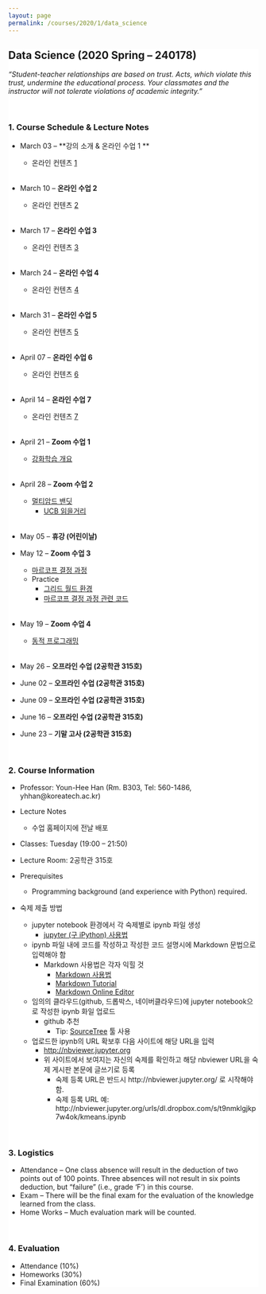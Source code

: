 ```yaml
---
layout: page
permalink: /courses/2020/1/data_science
---
```


<section style="overflow-wrap: anywhere; word-wrap: anywhere;">
    <div class="cw-content container-fluid">
        <div class="cyw-container">
            <div class="container">
                <!--Start Container Div-->
                <div style="background-color:white;" class="container-fluid">
                    <!--Start Content Grid-->
                    <div class="row content">
                        <div class="content-wrapper">
                            <div class="cw-content container-fluid">
                                <div class="cyw-container">
                                    <div class="container">
                                        <!--Start Container Div-->
                                        <div style="background-color:white;" class="container-fluid">
                                            <!--Start Content Grid-->
                                            <div class="row content">
                                                <div class="content-wrapper">
                                                    <h2 class="title-level-1">
                                                        Data Science (2020 Spring – 240178) </h2>
                                                    <p>
                                                        <style>
                                                            td {
                                                                width: 50%
                                                            }
                                                        </style>
                                                    </p>
                                                    <p><em>“Student-teacher relationships are based on trust. Acts,
                                                        which violate this trust, undermine the educational process.
                                                        Your classmates and the instructor will not tolerate violations
                                                        of academic integrity.”</em></p><br>
                                                    <h3 class="title-level-2">1. Course Schedule &amp; Lecture Notes</h3>
                                                    <ul>
                                                        <li>
                                                            <p>March 03 – **강의 소개 &amp; 온라인 수업 1 **</p>
                                                            <ul>
                                                                <li>온라인 컨텐츠 <a
                                                                        href="https://www.youtube.com/watch?v=wYgyiCEkwC8">1</a>
                                                                </li>
                                                            </ul>
                                                            <br/>
                                                        </li>
                                                        <li>
                                                            <p>March 10 – <strong>온라인 수업 2</strong></p>
                                                            <ul>
                                                                <li>온라인 컨텐츠 <a
                                                                        href="https://www.youtube.com/watch?v=NMesGSXr8H4">2</a>
                                                                </li>
                                                            </ul>
                                                            <br/>
                                                        </li>
                                                        <li>
                                                            <p>March 17 – <strong>온라인 수업 3</strong></p>
                                                            <ul>
                                                                <li>온라인 컨텐츠 <a
                                                                        href="https://www.youtube.com/watch?v=rrTxOkbHj-M">3</a>
                                                                </li>
                                                            </ul>
                                                            <br/>
                                                        </li>
                                                        <li>
                                                            <p>March 24 – <strong>온라인 수업 4</strong></p>
                                                            <ul>
                                                                <li>온라인 컨텐츠 <a
                                                                        href="https://www.youtube.com/watch?v=47FyZtBRglI">4</a>
                                                                </li>
                                                            </ul>
                                                            <br/>
                                                        </li>
                                                        <li>
                                                            <p>March 31 – <strong>온라인 수업 5</strong></p>
                                                            <ul>
                                                                <li>온라인 컨텐츠 <a
                                                                        href="https://www.youtube.com/watch?v=2h-FD3e1YgQ">5</a>
                                                                </li>
                                                            </ul>
                                                            <br/>
                                                        </li>
                                                        <li>
                                                            <p>April 07 – <strong>온라인 수업 6</strong></p>
                                                            <ul>
                                                                <li>온라인 컨텐츠 <a
                                                                        href="https://www.youtube.com/watch?v=71nH1BUjhNw&amp;t=2277s">6</a>
                                                                </li>
                                                            </ul>
                                                            <br/>
                                                        </li>
                                                        <li>
                                                            <p>April 14 – <strong>온라인 수업 7</strong></p>
                                                            <ul>
                                                                <li>온라인 컨텐츠 <a
                                                                        href="https://www.youtube.com/watch?v=2YFBordM1fA&amp;t=212s">7</a>
                                                                </li>
                                                            </ul>
                                                            <br/>
                                                        </li>
                                                        <li>
                                                            <p>April 21 – <strong>Zoom 수업 1</strong></p>
                                                            <ul>
                                                                <li>
                                                                    <a href="https://www.dropbox.com/s/swry5n8wljb4g53/RL-01.%EA%B0%95%ED%99%94%ED%95%99%EC%8A%B5%20%EA%B0%9C%EC%9A%94.pdf?dl=0">강화학습
                                                                        개요</a></li>
                                                            </ul>
                                                            <br/>
                                                        </li>
                                                        <li>
                                                            <p>April 28 – <strong>Zoom 수업 2</strong></p>
                                                            <ul>
                                                                <li>
                                                                    <a href="https://www.dropbox.com/s/6hbw995b0pshtkp/RL-02.%EB%A9%80%ED%8B%B0%EC%95%94%EB%93%9C%EB%B0%B4%EB%94%A7.pdf?dl=0">멀티암드
                                                                        밴딧</a>
                                                                    <ul>
                                                                        <li>
                                                                            <a href="https://www.geeksforgeeks.org/upper-confidence-bound-algorithm-in-reinforcement-learning/">UCB
                                                                                읽을거리</a></li>
                                                                    </ul>
                                                                </li>
                                                            </ul>
                                                            <br/>
                                                        </li>
                                                        <li>
                                                            <p>May 05 – <strong>휴강 (어린이날)</strong></p>
                                                        </li>
                                                        <li>
                                                            <p>May 12 – <strong>Zoom 수업 3</strong></p>
                                                            <ul>
                                                                <li>
                                                                    <a href="https://www.dropbox.com/s/k5p1zboj5pfn68r/RL-03.%EB%A7%88%EB%A5%B4%EC%BD%94%ED%94%84%20%EA%B2%B0%EC%A0%95%20%EA%B3%BC%EC%A0%95.pdf?dl=0">마르코프
                                                                        결정 과정</a></li>
                                                                <li>Practice
                                                                    <ul>
                                                                        <li>
                                                                            <a href="https://github.com/linklab/link_rl_book_codes/blob/master/environments/gridworld.py">그리드
                                                                                월드 환경</a></li>
                                                                        <li>
                                                                            <a href="https://github.com/linklab/link_rl_book_codes/blob/master/chapter_03/markov_decision_process.py">마르코프
                                                                                결정 과정 관련 코드</a></li>
                                                                    </ul>
                                                                </li>
                                                            </ul>
                                                            <br/>
                                                        </li>
                                                        <li>
                                                            <p>May 19 – <strong>Zoom 수업 4</strong></p>
                                                            <ul>
                                                                <li>
                                                                    <a href="https://www.dropbox.com/s/cx6i74uerjyg1tr/RL-04.%EB%8F%99%EC%A0%81%20%ED%94%84%EB%A1%9C%EA%B7%B8%EB%9E%98%EB%B0%8D.pdf?dl=0">동적
                                                                        프로그래밍</a></li>
                                                            </ul>
                                                            <br/>
                                                        </li>
                                                        <li>
                                                            <p>May 26 – <strong>오프라인 수업 (2공학관 315호)</strong></p>
                                                        </li>
                                                        <li>
                                                            <p>June 02 – <strong>오프라인 수업 (2공학관 315호)</strong></p>
                                                        </li>
                                                        <li>
                                                            <p>June 09 – <strong>오프라인 수업 (2공학관 315호)</strong></p>
                                                        </li>
                                                        <li>
                                                            <p>June 16 – <strong>오프라인 수업 (2공학관 315호)</strong></p>
                                                        </li>
                                                        <li>
                                                            <p>June 23 – <strong>기말 고사 (2공학관 315호)</strong></p>
                                                        </li>
                                                    </ul><br>
                                                    <h3 class="title-level-2">2. Course Information</h3>
                                                    <ul>
                                                        <li>Professor: Youn-Hee Han (Rm. B303, Tel: 560-1486,
                                                            yhhan@koreatech.ac.kr)
                                                        </li>
                                                        <li>
                                                            <p>Lecture Notes</p>
                                                            <ul>
                                                                <li>수업 홈페이지에 전날 배포</li>
                                                            </ul>
                                                        </li>
                                                        <li>
                                                            <p>Classes: Tuesday (19:00 – 21:50)</p>
                                                        </li>
                                                        <li>
                                                            <p>Lecture Room: 2공학관 315호</p>
                                                        </li>
                                                        <li>
                                                            <p>Prerequisites</p>
                                                            <ul>
                                                                <li>Programming background (and experience with Python)
                                                                    required.
                                                                </li>
                                                            </ul>
                                                        </li>
                                                        <li>
                                                            <p>숙제 제출 방법</p>
                                                            <ul>
                                                                <li>jupyter notebook 환경에서 각 숙제별로 ipynb 파일 생성
                                                                    <ul>
                                                                        <li>
                                                                            <a href="https://nbviewer.jupyter.org/github/bluebibi/mxnet/blob/master/01.Dive_into_Deep_Learning/3.01_3.04.ipynb">jupyter
                                                                                (구 iPython) 사용법</a></li>
                                                                    </ul>
                                                                </li>
                                                                <li>ipynb 파일 내에 코드를 작성하고 작성한 코드 설명시에 Markdown 문법으로 입력해야
                                                                    함
                                                                    <ul>
                                                                        <li>Markdown 사용법은 각자 익힐 것
                                                                            <ul>
                                                                                <li>
                                                                                    <a href="https://nbviewer.jupyter.org/github/bluebibi/mxnet/blob/master/01.Dive_into_Deep_Learning/3.05_3.07.ipynb">Markdown
                                                                                        사용법</a></li>
                                                                                <li>
                                                                                    <a href="https://nbviewer.jupyter.org/github/bluebibi/mxnet/blob/master/01.Dive_into_Deep_Learning/3.08_3.10.ipynb">Markdown
                                                                                        Tutorial</a></li>
                                                                                <li>
                                                                                    <a href="https://nbviewer.jupyter.org/github/bluebibi/mxnet/blob/master/01.Dive_into_Deep_Learning/3.11_3.13.ipynb">Markdown
                                                                                        Online Editor</a></li>
                                                                            </ul>
                                                                        </li>
                                                                    </ul>
                                                                </li>
                                                                <li>임의의 클라우드(github, 드롭박스, 네이버클라우드)에 jupyter notebook으로
                                                                    작성한 ipynb 화일 업로드
                                                                    <ul>
                                                                        <li>github 추천
                                                                            <ul>
                                                                                <li>Tip: <a
                                                                                        href="https://nbviewer.jupyter.org/github/bluebibi/mxnet/blob/master/01.Dive_into_Deep_Learning/3.14_3.16.ipynb">SourceTree</a>
                                                                                    툴 사용
                                                                                </li>
                                                                            </ul>
                                                                        </li>
                                                                    </ul>
                                                                </li>
                                                                <li>업로드한 ipynb의 URL 확보후 다음 사이트에 해당 URL을 입력
                                                                    <ul>
                                                                        <li><a href="http://nbviewer.jupyter.org">http://nbviewer.jupyter.org</a>
                                                                        </li>
                                                                        <li>위 사이트에서 보여지는 자신의 숙제를 확인하고 해당 nbviewer URL을
                                                                            숙제 게시판 본문에 글쓰기로 등록
                                                                            <ul>
                                                                                <li>숙제 등록 URL은 반드시
                                                                                    http://nbviewer.jupyter.org/ 로 시작해야
                                                                                    함.
                                                                                </li>
                                                                                <li>숙제 등록 URL 예:
                                                                                    http://nbviewer.jupyter.org/urls/dl.dropbox.com/s/t9nmklgjkp7w4ok/kmeans.ipynb
                                                                                </li>
                                                                            </ul>
                                                                        </li>
                                                                    </ul>
                                                                </li>
                                                            </ul>
                                                        </li>
                                                    </ul><br>
                                                    <h3 class="title-level-2">3. Logistics</h3>
                                                    <ul>
                                                        <li>Attendance – One class absence will result in the deduction
                                                            of two points out of 100 points. Three absences will not
                                                            result in six points deduction, but “failure” (i.e., grade
                                                            ‘F’) in this course.
                                                        </li>
                                                        <li>Exam – There will be the final exam for the evaluation of
                                                            the knowledge learned from the class.
                                                        </li>
                                                        <li>Home Works – Much evaluation mark will be counted.</li>
                                                    </ul><br>
                                                    <h3 class="title-level-2">4. Evaluation</h3>
                                                    <ul>
                                                        <li>Attendance (10%)</li>
                                                        <li>Homeworks (30%)</li>
                                                        <li>Final Examination (60%)</li>
                                                    </ul>
                                                </div>
                                            </div>
                                            <div class="clear"></div>
                                            <!--End Content Grid-->
                                        </div>
                                    </div>
                                </div>
                                <!--End Container Div-->
                            </div>
                        </div>
                    </div>
                    <div class="clear"></div>
                    <!--End Content Grid-->
                </div>
            </div>
        </div>
        <!--End Container Div-->
    </div>
</section>